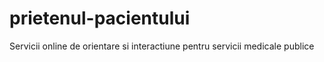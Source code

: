 # prietenul-pacientului
Servicii online de orientare si interactiune pentru servicii medicale publice 
